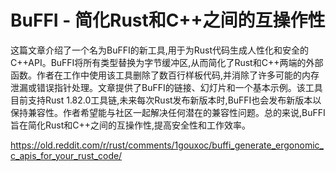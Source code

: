 # BuFFI - 简化Rust和C++之间的互操作性

这篇文章介绍了一个名为BuFFI的新工具,用于为Rust代码生成人性化和安全的C++API。BuFFI将所有类型替换为字节缓冲区,从而简化了Rust和C++两端的外部函数。作者在工作中使用该工具删除了数百行样板代码,并消除了许多可能的内存泄漏或错误指针处理。文章提供了BuFFI的链接、幻灯片和一个基本示例。该工具目前支持Rust 1.82.0工具链,未来每次Rust发布新版本时,BuFFI也会发布新版本以保持兼容性。作者希望能与社区一起解决任何潜在的兼容性问题。总的来说,BuFFI旨在简化Rust和C++之间的互操作性,提高安全性和工作效率。

https://old.reddit.com/r/rust/comments/1gouxoc/buffi_generate_ergonomic_c_apis_for_your_rust_code/